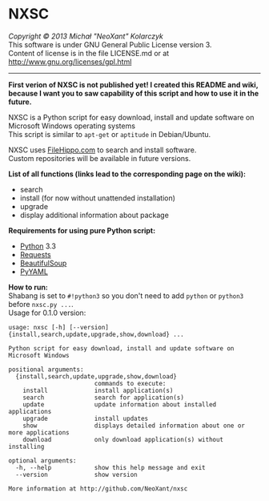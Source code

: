 NXSC
====
*Copyright &copy; 2013 Michał "NeoXant" Kolarczyk*  
This software is under GNU General Public License version 3.  
Content of license is in the file LICENSE.md or at http://www.gnu.org/licenses/gpl.html

***
**First verion of NXSC is not published yet! I created this README and wiki, because I want you to saw capability of this script and how to use it in the future.**

NXSC is a Python script for easy download, install and update software on Microsoft Windows operating systems  
This script is similar to `apt-get` or `aptitude` in Debian/Ubuntu.

NXSC uses [FileHippo.com](http://filehippo.com/) to search and install software.  
Custom repositories will be available in future versions.  

**List of all functions (links lead to the corresponding page on the wiki):**
- search
- install (for now without unattended installation)
- upgrade
- display additional information about package

**Requirements for using pure Python script:**
- [Python](http://python.org/) 3.3
- [Requests](http://docs.python-requests.org/en/latest/)
- [BeautifulSoup](http://www.crummy.com/software/BeautifulSoup/)
- [PyYAML](http://pyyaml.org/)

**How to run:**  
Shabang is set to `#!python3` so you don't need to add `python` or `python3` before `nxsc.py ...`.  
Usage for 0.1.0 version:
```
usage: nxsc [-h] [--version] {install,search,update,upgrade,show,download} ...

Python script for easy download, install and update software on Microsoft Windows

positional arguments:
  {install,search,update,upgrade,show,download}
                        commands to execute:
    install             install application(s)
    search              search for application(s)
    update              update information about installed applications
    upgrade             install updates
    show                displays detailed information about one or more applications
    download            only download application(s) without installing

optional arguments:
  -h, --help            show this help message and exit
  --version             show version

More information at http://github.com/NeoXant/nxsc
```
